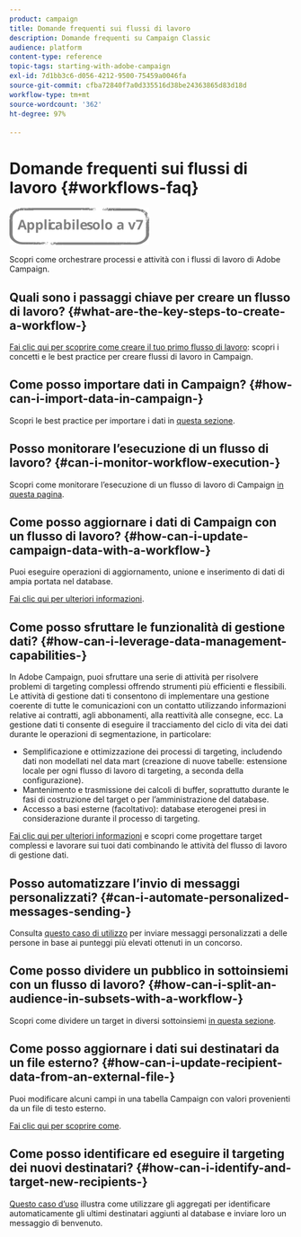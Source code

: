 ```yaml
---
product: campaign
title: Domande frequenti sui flussi di lavoro
description: Domande frequenti su Campaign Classic
audience: platform
content-type: reference
topic-tags: starting-with-adobe-campaign
exl-id: 7d1bb3c6-d056-4212-9500-75459a0046fa
source-git-commit: cfba72840f7a0d335516d38be24363865d83d18d
workflow-type: tm+mt
source-wordcount: '362'
ht-degree: 97%

---
```


# Domande frequenti sui flussi di lavoro {#workflows-faq}

![](../../assets/v7-only.svg)

Scopri come orchestrare processi e attività con i flussi di lavoro di Adobe Campaign.

## Quali sono i passaggi chiave per creare un flusso di lavoro? {#what-are-the-key-steps-to-create-a-workflow-}

[Fai clic qui per scoprire come creare il tuo primo flusso di lavoro](../../workflow/using/building-a-workflow.md): scopri i concetti e le best practice per creare flussi di lavoro in Campaign.

## Come posso importare dati in Campaign? {#how-can-i-import-data-in-campaign-}

Scopri le best practice per importare i dati in [questa sezione](../../platform/using/import-export-best-practices.md).

## Posso monitorare l’esecuzione di un flusso di lavoro? {#can-i-monitor-workflow-execution-}

Scopri come monitorare l’esecuzione di un flusso di lavoro di Campaign [in questa pagina](../../workflow/using/starting-a-workflow.md).

## Come posso aggiornare i dati di Campaign con un flusso di lavoro? {#how-can-i-update-campaign-data-with-a-workflow-}

Puoi eseguire operazioni di aggiornamento, unione e inserimento di dati di ampia portata nel database.

[Fai clic qui per ulteriori informazioni](../../workflow/using/update-data.md).

## Come posso sfruttare le funzionalità di gestione dati? {#how-can-i-leverage-data-management-capabilities-}

In Adobe Campaign, puoi sfruttare una serie di attività per risolvere problemi di targeting complessi offrendo strumenti più efficienti e flessibili. Le attività di gestione dati ti consentono di implementare una gestione coerente di tutte le comunicazioni con un contatto utilizzando informazioni relative ai contratti, agli abbonamenti, alla reattività alle consegne, ecc. La gestione dati ti consente di eseguire il tracciamento del ciclo di vita dei dati durante le operazioni di segmentazione, in particolare:

* Semplificazione e ottimizzazione dei processi di targeting, includendo dati non modellati nel data mart (creazione di nuove tabelle: estensione locale per ogni flusso di lavoro di targeting, a seconda della configurazione).
* Mantenimento e trasmissione dei calcoli di buffer, soprattutto durante le fasi di costruzione del target o per l’amministrazione del database.
* Accesso a basi esterne (facoltativo): database eterogenei presi in considerazione durante il processo di targeting.

[Fai clic qui per ulteriori informazioni](../../workflow/using/targeting-data.md#data-management) e scopri come progettare target complessi e lavorare sui tuoi dati combinando le attività del flusso di lavoro di gestione dati.

## Posso automatizzare l’invio di messaggi personalizzati? {#can-i-automate-personalized-messages-sending-}

Consulta [questo caso di utilizzo](../../workflow/using/enriching-data.md) per inviare messaggi personalizzati a delle persone in base ai punteggi più elevati ottenuti in un concorso.

## Come posso dividere un pubblico in sottoinsiemi con un flusso di lavoro? {#how-can-i-split-an-audience-in-subsets-with-a-workflow-}

Scopri come dividere un target in diversi sottoinsiemi [in questa sezione](../../workflow/using/split.md).

## Come posso aggiornare i dati sui destinatari da un file esterno? {#how-can-i-update-recipient-data-from-an-external-file-}

Puoi modificare alcuni campi in una tabella Campaign con valori provenienti da un file di testo esterno.

[Fai clic qui per scoprire come](../../platform/using/import-operations-samples.md#example--enrich-the-values-with-those-of-an-external-file).

## Come posso identificare ed eseguire il targeting dei nuovi destinatari? {#how-can-i-identify-and-target-new-recipients-}

[Questo caso d’uso](../../workflow/using/using-aggregates.md) illustra come utilizzare gli aggregati per identificare automaticamente gli ultimi destinatari aggiunti al database e inviare loro un messaggio di benvenuto.
